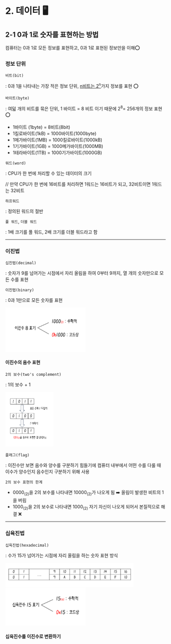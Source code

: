 # 2. 데이터 :desktop_computer:

## 2-1 0과 1로 숫자를 표현하는 방법

컴퓨터는 0과 1로 모든 정보를 표현하고, 0과 1로 표현된 정보만을 이해:o:

### 정보 단위

`비트(bit)`

: 0과 1을 나타내는 가장 적은 정보 단위, <u>n비트는 2<sup>n</sup></u>가지 정보를 표현 :o:

`바이트(byte)`

: 여덟 개의 비트를 묶은 단위, 1 바이트 = 8 비트 이기 때문에 2<sup>8</sup>= 256개의 정보 표현 :o:

- 1바이트 (1byte) = 8비트(8bit)
- 1킬로바이트(1kB) = 1000바이트(1000byte)
- 1메가바이트(1MB) = 1000킬로바이트(1000kB)
- 1기가바이트(1GB) = 1000메가바이트(1000MB)
- 1테라바이트(1TB) = 1000기가바이트(1000GB)

`워드(word)`

: CPU가 한 번에 처리할 수 있는 데이터의 크기

// 만약 CPU가 한 번에 16비트를 처리하면 1워드는 16비트가 되고, 32비트이면 1워드는 32비트

`하프워드`

: 정의된 워드의 절반

`풀 워드`, `더블 워드`

: 1배 크기를 풀 워드, 2배 크기를 더블 워드라고 함

---

### 이진법

`십진법(decimal)`

: 숫자가 9를 넘어가는 시점에서 자리 올림을 하여 0부터 9까지, 열 개의 숫자만으로 모든 수를 표현

`이진법(binary)`

: 0과 1만으로 모든 숫자를 표현

<img src = "./img/img3.png" width = "50%">

#### 이진수의 음수 표현

`2의 보수(two's complement)`

:  1의 보수 + 1

<img src = "./img/img4.png" width = "30%">

`플래그(flag)`

: 이진수만 보면 음수와 양수를 구분하기 힘들기에 컴퓨터 내부에서 어떤 수를 다룰 때 이수가 양수인지 음수인지 구분하기 위해 사용



`2의 보수 표현의 한계`

- 0000<sub>(2)</sub>을 2의 보수를 나타내면 10000<sub>(2)</sub>가 나오게 됨 :arrow_right: 올림이 발생한 비트의 1을 버림
- 1000<sub>(2)</sub>을 2의 보수로 나타내면 1000<sub>(2)</sub> 자기 자신이 나오게 되어서 본질적으로 해결 :x:



---

### 십육진법

`십육진법(hexadecimal)`

: 수가 15가 넘어가는 시점에 자리 올림을 하는 숫자 표현 방식



<img src = "./img/img5.png" width = "80%">

<img src = "./img/img6.png" width = "50%">

#### 십육진수를 이진수로 변환하기

